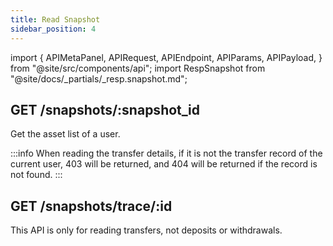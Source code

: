 ```yaml
---
title: Read Snapshot
sidebar_position: 4
---
```


import {
  APIMetaPanel,
  APIRequest,
  APIEndpoint,
  APIParams,
  APIPayload,
} from "@site/src/components/api";
import RespSnapshot from "@site/docs/_partials/_resp.snapshot.md";

## GET /snapshots/:snapshot_id

Get the asset list of a user.

:::info
When reading the transfer details, if it is not the transfer record of the current user, 403 will be returned, and 404 will be returned if the record is not found.
:::

<APIEndpoint url="/snapshots/:snapshot_id" />

<APIMetaPanel scope="SNAPSHOTS:READ" scopeNote="" />

<APIParams
  p-snapshot_id="the snapshot's id which you are getting"
  p-snapshot_id-required={true}
/>

<APIRequest
  title="Read Snapshot"
  url="/snapshots/8f5b244e-cf86-4374-8eaa-c551fd70cd83"
/>

<RespSnapshot />


## GET /snapshots/trace/:id

This API is only for reading transfers, not deposits or withdrawals.

<APIRequest
  title="Read Transfer"
  method="GET"
  url="/transfers/trace/7c67e8e8-b142-488b-80a3-61d4d29c90bf"
/>

<RespTransfer />
